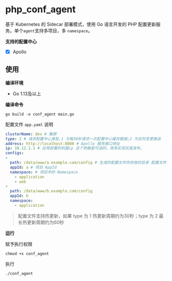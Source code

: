 # php_conf_agent

基于 Kubernetes 的 Sidecar 部署模式，使用 Go 语言开发的 PHP 配置更新服务。单个`agent`支持多项目，多 `namespace`。

**支持的配置中心**

- [x] Apollo

## 使用

**编译环境**

- Go 1.13及以上

**编译命令**

`go build -o conf_agent main.go`

配置文件  `app.yaml` 说明

```yaml
clusterName: dev # 集群
type: 2 # 请求配置中心类型,1 为每30秒请求一次配置中心缓存数据;2 为实时变更推送
address: http://localhost:8080 # Apollo 服务接口地址 
ip: 10.12.1.1 # 应用部署的机器ip 这个参数是可选的，用来实现灰度发布。
configs:
-
  path: /data/www/a.example.com/config # 生成的配置文件所存放的目录 配置文件名称以 namespace 来命名
  appId: a # 项目 AppId
  namespace: # 项目中的 Namespace
    - application
    - web
-
  path: /data/www/b.example.com/config
  appId: b
  namespace:
    - application 
```

> 配置文件支持热更新，如果 type 为 1 热更新周期约为30秒；type 为 2 最长热更新周期约为60秒

**运行**

赋予执行权限

`chmod +x conf_agent`

执行

`./conf_agent`
